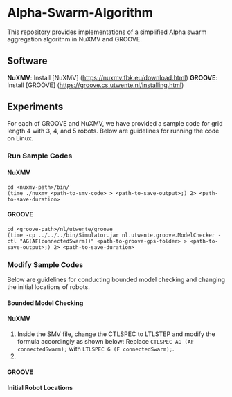 # Alpha-Swarm-Algorithm
This repository provides implementations of a simplified Alpha swarm aggregation algorithm in NuXMV and GROOVE.

## Software
**NuXMV**: Install [NuXMV] (https://nuxmv.fbk.eu/download.html)
**GROOVE**: Install [GROOVE] (https://groove.cs.utwente.nl/installing.html)

## Experiments
For each of GROOVE and NuXMV, we have provided a sample code for grid length 4 with 3, 4, and 5 robots. Below are guidelines for running the code on Linux. 

### Run Sample Codes
#### NuXMV
```
cd <nuxmv-path>/bin/
(time ./nuxmv <path-to-smv-code> > <path-to-save-output>;) 2> <path-to-save-duration>
```

#### GROOVE
```
cd <groove-path>/nl/utwente/groove
(time -cp ../../../bin/Simulator.jar nl.utwente.groove.ModelChecker -ctl "AG(AF(connectedSwarm))" <path-to-groove-gps-folder> > <path-to-save-output>;) 2> <path-to-save-duration>
```

### Modify Sample Codes
Below are guidelines for conducting bounded model checking and changing the initial locations of robots. 

#### Bounded Model Checking

#### NuXMV
1. Inside the SMV file, change the CTLSPEC to LTLSTEP and modify the formula accordingly as shown below:
   Replace  ```CTLSPEC AG (AF connectedSwarm);``` with ```LTLSPEC G (F connectedSwarm);```.
2.

#### GROOVE

#### Initial Robot Locations
